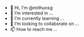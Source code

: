 - 👋 Hi, I’m @mithunsg
- 👀 I’m interested in ...
- 🌱 I’m currently learning ...
- 💞️ I’m looking to collaborate on ...
- 📫 How to reach me ...

<!---
mithunsg/mithunsg is a ✨ special ✨ repository because its `README.md` (this file) appears on your GitHub profile.
You can click the Preview link to take a look at your changes.
--->
